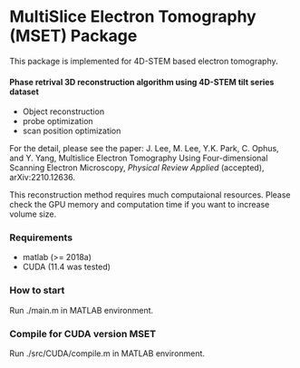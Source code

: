 # MultiSlice Electron Tomography (MSET) Package

This package is implemented for 4D-STEM based electron tomography.

#### Phase retrival 3D reconstruction algorithm using 4D-STEM tilt series dataset
- Object reconstruction
- probe optimization
- scan position optimization

For the detail, please see the paper: J. Lee, M. Lee, Y.K. Park, C. Ophus, and Y. Yang, Multislice Electron Tomography Using Four-dimensional Scanning Electron Microscopy, *Physical Review Applied* (accepted), arXiv:2210.12636.

This reconstruction method requires much computaional resources.
Please check the GPU memory and computation time if you want to increase volume size.


### Requirements
- matlab (>= 2018a)
- CUDA (11.4 was tested)

### How to start
Run ./main.m in MATLAB environment.

### Compile for CUDA version MSET
Run ./src/CUDA/compile.m in MATLAB environment.


